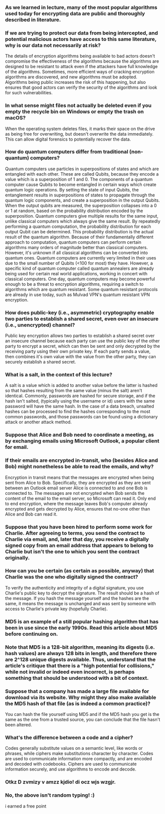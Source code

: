### As we learned in lecture, many of the most popular algorithms used today for encrypting data are public and thoroughly described in literature.

### If we are trying to protect our data from being intercepted, and potential malicious actors have access to this same literature, why is our data not necessarily at risk?

The details of encryption algorithms being available to bad actors doesn't compromise the effectiveness of the algorithms because the algorithms are designed to be resistant to attack even if the attackers have full knowledge of the algorithms. Sometimes, more efficient ways of cracking encryption algorithms are discovered, and new algorithms must be adopted. Algorithms being public increases the risk of this happening, but also ensures that good actors can verify the security of the algorithms and look for such vulnerabilities.
### In what sense might files not actually be deleted even if you empty the recycle bin on Windows or empty the trash on macOS?

When the operating system deletes files, it marks their space on the drive as being free for overwriting, but doesn't overwrite the data immediately. This can allow digital forensics to potentially recover the data.
### How do quantum computers differ from traditional (non-quantum) computers?

Quantum computers use particles in superpositions of states and which are entangled with each other. These are called Qubits, because they encode a value which is a superposition of 1 and 0. The components of a quantum computer cause Qubits to become entangled in certain ways which create quantum logic operations. By setting the state of input Qubits, the entanglement results in superpositions of states to propagate through the quantum logic components, and create a superposition in the output Qubits. When the output qubits are measured, the superposition collapses into a 0 or 1 at random, based on the probability distribution encoded by the superposition. Quantum computers give multiple results for the same input, unlike classical computers which always give the same result. By repeatedly performing a quantum computation, the probability distribution for each output Qubit can be determined. This probability distribution is the actual result of the quantum algorithm. Because of their fundamentally different approach to computation, quantum computers can perform certain algorithms many orders of magnitude better than classical computers. However, it's unknown if all classical algorithms can be converted into quantum ones. Quantum computers are currently very limited in their uses due to the small number of Qubits (<100 for most) they have. However, a specific kind of quantum computer called quantum annealers are already being used for certain real world applications, working in concert with classical computers. One day, quantum computers may become powerful enough to be a threat to encryption algorithms, requiring a switch to algorithms which are quantum resistant. Some quantum resistant protocols are already in use today, such as Mulvad VPN's quantum resistant VPN encryption.
### How does public-key (i.e., asymmetric) cryptography enable two parties to establish a shared secret, even over an insecure (i.e., unencrypted) channel?

Public key encryption allows two parties to establish a shared secret over an insecure channel because each party can use the public key of the other party to encrypt a secret, which can then be sent and only decrypted by the receiving party using their own private key. If each party sends a value, then combines it's own value with the value from the other party, they can securely establish a shared secret.
### What is a salt, in the context of this lecture?

A salt is a value which is added to another value before the latter is hashed so that hashes resulting from the same value (minus the salt) aren't identical. Commonly, passwords are hashed for secure storage, and if the hash isn't salted, (typically using the username or id) users with the same password will have the same hash. In the case of a data breach, unsalted hashes can be processed to find the hashes corresponding to the most common passwords, and those passwords can be found using a dictionary attack or another attack method.
### Suppose that Alice and Bob need to coordinate a meeting, as by exchanging emails using Microsoft Outlook, a popular client for email.

### If their emails are encrypted in-transit, who (besides Alice and Bob) might nonetheless be able to read the emails, and why?

Encryption in transit means that the messages are encrypted when being sent from Alice to Bob. Specifically, they are encrypted as they are sent between an Outlook email server Alice is connected to and one Bob is connected to. The messages are not encrypted when Bob sends the content of the email to the email server, so Microsoft can read it. Only end to end encryption, where the message leaves Bob's computer already encrypted and gets decrypted by Alice, ensures that no-one other than Alice and Bob can read it.
### Suppose that you have been hired to perform some work for Charlie. After agreeing to terms, you send the contract to Charlie via email, and, later that day, you receive a digitally signed copy from an email address that appears to belong to Charlie but isn't the one to which you sent the contract originally.

### How can you be certain (as certain as possible, anyway) that Charlie was the one who digitally signed the contract?

To verify the authenticity and integrity of a digital signature, you use Charlie's public key to decrypt the signature. The result should be a hash of the message. If you hash the message yourself and the hashes are the same, it means the message is unchanged and was sent by someone with access to Charlie's private key (hopefully Charlie).
### MD5 is an example of a still popular hashing algorithm that has been in use since the early 1990s. Read this article about MD5 before continuing on.

### Note that MD5 is a 128-bit algorithm, meaning its digests (i.e. hash values) are always 128 bits in length, and therefore there are 2^128 unique digests available. Thus, understand that the article's critique that there is a "high potential for collisions," while not invalid or indeed even incorrect, is perhaps something that should be understood with a bit of context.

### Suppose that a company has made a large file available for download via its website. Why might they also make available the MD5 hash of that file (as is indeed a common practice)?

You can hash the file yourself using MD5 and if the MD5 hash you get is the same as the one from a trusted source, you can conclude that the file hasn't been altered.
### What's the difference between a code and a cipher?

Codes generally substitute values on a semantic level, like words or phrases, while ciphers make substitutions character by character. Codes are used to communicate information more compactly, and are encoded and decoded with codebooks. Ciphers are used to communicate information securely, and use algorithms to encode and decode.
### Otkz D zvmizy v amzz kjdio! di ocz wjs wzgjr.
### No, the above isn't random typing! :)

i earned a free point
